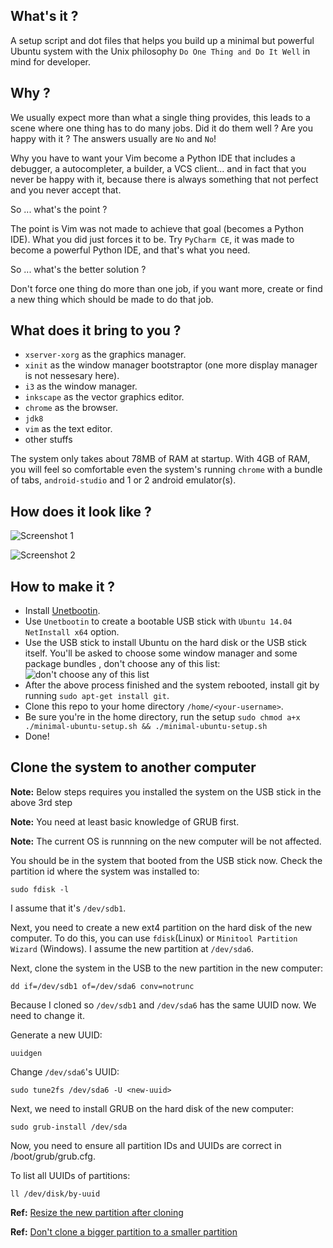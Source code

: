 ## What's it ?

A setup script and dot files that helps you build up a minimal but powerful Ubuntu system with the Unix philosophy `Do One Thing and Do It Well` in mind for developer.

## Why ?

We usually expect more than what a single thing provides, this leads to a scene where one thing has to do many jobs. Did it do them well ? Are you happy with it ? The answers usually are `No` and `No`!

Why you have to want your Vim become a Python IDE that includes a debugger, a autocompleter, a builder, a VCS client... and in fact that you never be happy with it, because there is always something that not perfect and you never accept that.

So ... what's the point ?

The point is Vim was not made to achieve that goal (becomes a Python IDE). What you did just forces it to be. Try `PyCharm CE`, it was made to become a powerful Python IDE, and that's what you need.

So ... what's the better solution ?

Don't force one thing do more than one job, if you want more, create or find a new thing which should be made to do that job.

## What does it bring to you ?

* `xserver-xorg` as the graphics manager.
* `xinit` as the window manager bootstraptor (one more display manager is not nessesary here).
* `i3` as the window manager.
* `inkscape` as the vector graphics editor.
* `chrome` as the browser.
* `jdk8`
* `vim` as the text editor.
* other stuffs

The system only takes about 78MB of RAM at startup. With 4GB of RAM, you will feel so comfortable even the system's running `chrome` with a bundle of tabs, `android-studio` and 1 or 2 android emulator(s).

## How does it look like ?

![Screenshot 1](https://lh3.googleusercontent.com/QNVX5KH2fE2-RTsp8mUwhoDBTzMuOBAnU7xgz28ArBSGxCCz1dluKEr3xYQyQugoCJy-q1Qk-HQOWuZBB-PTXU1Bh7z7xK4gQUJM5VsXJZHKJnIp104Hn9Z1C8wIxfFh_vRHxv8trFbpEifY81lfl5ira3_0VC8OBBxZ_UBFa8rIj1iAMwjsIZ9QtPLXieqk0LzeGVd13H5-mmlJM2hWqmDZB2wjHnKaT_cTqIFgf2dJKr9_wXKeYOCn37iilsCLFBrVikzeBejEaypjAZW_DigzVM0owOvrIX9LOR1yPnz2UNWmsMCYzriC2GHzkCEJFa4FXFb2r31hjL3FYDmpB7A7NNP_aajItl6_BscqzQH6GUvunm6XT9m1R6EyP9w_SSaIT7KE73lbiKgTOAG4KQy5JMZtz5JGtNWtKh5H3wAhOGYFOg_ejGLjbHUYGL1KRS6SlbuK8cWSVA1x25feiAHiQRAaIv50oIrCShid8NUD9osg9kHu6VpzUYtNDskIxMW21So9vXL9wFpGhQBGgUK22wJ9L30Z8urn4bCkWJA=w1259-h707-no)

![Screenshot 2](https://lh3.googleusercontent.com/g8bITQ3rQbipYiSUBfYYLKQDtZjnb-sTGmqGGQNiUoGFsNjX_x31o6hGUMO0puvDgwHpv3aQUQTmhmdV_Mma7JIpSiltbXZqhHfTdW5KxDbi5DqKuZJokQ_EvNfcHBCcGu8P3csBiVfbnI7LuT59l3LifUHWivZu0T_LTTgWRT3fQYt1ye5Ze9JxdUl14iNYWXDDSDQVAplsB4ABNQ8A9Wj4eYLm30UiNFDYb_sfuNQvHqEPbU2FJ7eZqIIV5kgO1dK4Zs_vfj2QoEJKHluplK1CvdL4iUqsl_4tkEeWtkuvDR6YyeKfHO0JnOXR9IrgirGNxjx6JXExx7ZhJRomXCFWLdN4wtQjXo0d0LzzIhDV6QDLl_4B22LNFj5eUDIeOVHbkPeP5tcw3_A5yuXZSYKu23QC5j1dkxri72iTNv1f9i-XeYrxR5jzJWhToV6WMGZM2NrRsc6C-V-44L4wWYG726izuLNYEBFTzWYyH8G6jkUZdQZfqZdkALGMAz1BOiOz3VP1ZgZsFclSos1Bp4pxOmBZbPo7Bh9Oobs2RSk=w1189-h668-no)

## How to make it ?

* Install [Unetbootin](http://unetbootin.github.io/).
* Use `Unetbootin` to create a bootable USB stick with `Ubuntu 14.04 NetInstall x64` option.
* Use the USB stick to install Ubuntu on the hard disk or the USB stick itself. You'll be asked to choose some window manager and some package bundles , don't choose any of this list:
![don't choose any of this list](http://i.stack.imgur.com/Nu44s.jpg)
* After the above process finished and the system rebooted, install git by running `sudo apt-get install git`.
* Clone this repo to your home directory `/home/<your-username>`.
* Be sure you're in the home directory, run the setup `sudo chmod a+x ./minimal-ubuntu-setup.sh && ./minimal-ubuntu-setup.sh`
* Done!

## Clone the system to another computer

**Note:** Below steps requires you installed the system on the USB stick in the above 3rd step

**Note:** You need at least basic knowledge of GRUB first.

**Note:** The current OS is runnning on the new computer will be not affected.

You should be in the system that booted from the USB stick now. Check the partition id where the system was installed to:

`sudo fdisk -l`

I assume that it's `/dev/sdb1`.

Next, you need to create a new ext4 partition on the hard disk of the new computer. To do this, you can use `fdisk`(Linux) or `Minitool Partition Wizard` (Windows). I assume the new partition at `/dev/sda6`.

Next, clone the system in the USB to the new partition in the new computer:

`dd if=/dev/sdb1 of=/dev/sda6 conv=notrunc`

Because I cloned so `/dev/sdb1` and `/dev/sda6` has the same UUID now. We need to change it.

Generate a new UUID:

`uuidgen`

Change `/dev/sda6`'s UUID:

`sudo tune2fs /dev/sda6 -U <new-uuid>`

Next, we need to install GRUB on the hard disk of the new computer:

`sudo grub-install /dev/sda`

Now, you need to ensure all partition IDs and UUIDs are correct in /boot/grub/grub.cfg.

To list all UUIDs of partitions:

`ll /dev/disk/by-uuid`


**Ref:** [Resize the new partition after cloning](http://askubuntu.com/questions/173907/when-cloning-ext4-partition-with-the-dd-command-to-a-bigger-partition-free-spa)

**Ref:** [Don't clone a bigger partition to a smaller partition](http://askubuntu.com/questions/409204/how-to-clone-to-a-smaller-harddisk)

